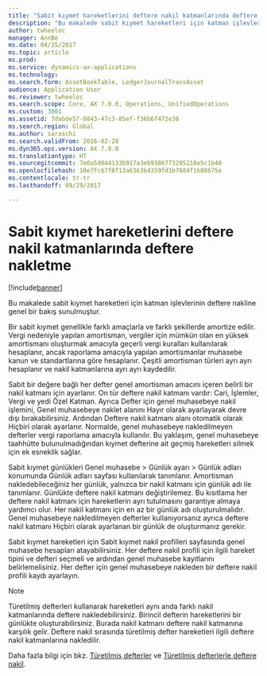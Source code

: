 ```yaml
---
title: "Sabit kıymet hareketlerini deftere nakil katmanlarında deftere nakletme"
description: "Bu makalede sabit kıymet hareketleri için katman işlevlerinin deftere nakline genel bir bakış sunulmuştur."
author: twheeloc
manager: AnnBe
ms.date: 04/25/2017
ms.topic: article
ms.prod: 
ms.service: dynamics-ax-applications
ms.technology: 
ms.search.form: AssetBookTable, LedgerJournalTransAsset
audience: Application User
ms.reviewer: twheeloc
ms.search.scope: Core, AX 7.0.0, Operations, UnifiedOperations
ms.custom: 3001
ms.assetid: 7dabde57-0843-47c3-85ef-f36b6f472e30
ms.search.region: Global
ms.author: saraschi
ms.search.validFrom: 2016-02-28
ms.dyn365.ops.version: AX 7.0.0
ms.translationtype: HT
ms.sourcegitcommit: 7e0a5d044133b917a3eb9386773205218e5c1b40
ms.openlocfilehash: 10e7fc67f8f13a6363b4359fd1b7684f1b80675e
ms.contentlocale: tr-tr
ms.lasthandoff: 09/29/2017

---
```


# <a name="post-fixed-asset-transactions-to-posting-layers"></a>Sabit kıymet hareketlerini deftere nakil katmanlarında deftere nakletme

[!include[banner](../includes/banner.md)]


Bu makalede sabit kıymet hareketleri için katman işlevlerinin deftere nakline genel bir bakış sunulmuştur.

Bir sabit kıymet genellikle farklı amaçlarla ve farklı şekillerde amortize edilir. Vergi nedeniyle yapılan amortisman, vergiler için mümkün olan en yüksek amortismanı oluşturmak amacıyla geçerli vergi kuralları kullanılarak hesaplanır, ancak raporlama amacıyla yapılan amortismanlar muhasebe kanun ve standartlarına göre hesaplanır. Çeşitli amortisman türleri ayrı ayrı hesaplanır ve nakil katmanlarına ayrı ayrı kaydedilir.

Sabit bir değere bağlı her defter genel amortisman amacını içeren belirli bir nakil katmanı için ayarlanır. On tür deftere nakil katmanı vardır: Cari, İşlemler, Vergi ve yedi Özel Katman. Ayrıca Defter için genel muhasebeye nakil işlemini, Genel muhasebeye naklet alanını Hayır olarak ayarlayarak devre dışı bırakabilirsiniz. Ardından Deftere nakil katmanı alanı otomatik olarak Hiçbiri olarak ayarlanır. Normalde, genel muhasebeye nakledilmeyen defterler vergi raporlama amacıyla kullanılır. Bu yaklaşım, genel muhasebeye taahhütte bulunulmadığından kıymet defterine ait geçmiş hareketleri silmek için ek esneklik sağlar.

Sabit kıymet günlükleri Genel muhasebe > Günlük ayarı > Günlük adları konumunda Günlük adları sayfası kullanılarak tanımlanır. Amortisman nakledebileceğiniz her günlük, yalnızca bir nakil katmanı için günlük adı ile tanımlanır. Günlükte deftere nakil katmanı değiştirilemez. Bu kısıtlama her deftere nakil katmanı için hareketlerin ayrı tutulmasını garantiye almaya yardımcı olur. Her nakil katmanı için en az bir günlük adı oluşturulmalıdır. Genel muhasebeye nakledilmeyen defterler kullanıyorsanız ayrıca deftere nakil katmanı Hiçbiri olarak ayarlanan bir günlük de oluşturmanız gerekir.

Sabit kıymet hareketleri için Sabit kıymet nakil profilleri sayfasında genel muhasebe hesapları atayabilirsiniz. Her deftere nakil profili için ilgili hareket tipini ve defteri seçmeli ve ardından genel muhasebe kayıtlarını belirlemelisiniz. Her defter için genel muhasebeye nakleden bir deftere nakil profili kaydı ayarlayın.

> [!NOTE] 
> Türetilmiş defterleri kullanarak hareketleri aynı anda farklı nakil katmanlarında deftere nakledebilirsiniz. Birincil defterin hareketlerini bir günlükte oluşturabilirsiniz. Burada nakil katmanı deftere nakil katmanına karşılık gelir. Deftere nakil sırasında türetilmiş defter hareketleri ilgili deftere nakil katmanlarına nakledilir.

Daha fazla bilgi için bkz. [Türetilmiş defterler](derived-books.md) ve [Türetilmiş defterlerle deftere nakil](post-derived-value-models.md).




